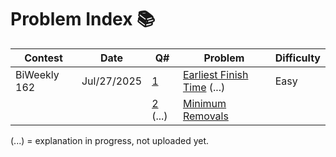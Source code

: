 # Problem Index 📚

| Contest      | Date        | Q# | Problem                                                                                                                 | Difficulty |
|--------------|-------------|----|--------------------------------------------------------------------------------------------------------------------------|------------|
| BiWeekly 162 | Jul/27/2025 | [1](https://github.com/risha2211/leetcode-contests/blob/main/Maximum-Median-Sum.md) | [Earliest Finish Time](https://leetcode.com/contest/biweekly-contest-162/problems/earliest-finish-time-for-land-and-water-rides-i/description/) (...) | Easy       |
|              |             | [2](https://github.com/risha2211/leetcode-contests/blob/main/Minimum-Removals.md) (...)|  [Minimum Removals](https://leetcode.com/contest/biweekly-contest-162/problems/minimum-removals-to-balance-array/description/)                                                                                                                        |            |


(...) = explanation in progress, not uploaded yet.
